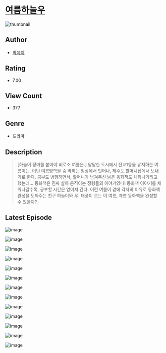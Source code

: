 # [여름하늘우](https://comic.naver.com/bestChallenge/list?titleId=810481)
![thumbnail](https://image-comic.pstatic.net/user_contents_data/challenge_comic/2023/05/23/343930/upload_7075547975709319524_480x623.jpeg)

## Author
- [최예지](https://comic.naver.com/artistTitle?id=343930)

## Rating
- 7.00

## View Count
- 377

## Genre
- 드라마

## Description
> [하늘이 장마를 쏟아야 비로소 여름은.] 답답한 도시에서 전교1등을 유지하는 여름이는, 이번 여름방학을 숨 막히는 일상에서 벗어나, 제주도 할머니집에서 보내기로 한다. 공부도 병행하면서, 할머니가 남겨주신 낡은 동화책도 채워나가려고 했는데... 동화책은 진짜 살아 움직이는 정령들의 이야기였다! 동화책 이야기를 채워나갈수록, 공부할 시간은 없어져 간다. 이런 여름이 곁에 각자의 이유로 동화책 완성을 도와주는 친구 하늘이와 우. 태풍이 오는 이 여름, 과연 동화책을 완성할 수 있을까?


## Latest Episode
![image](https://image-comic.pstatic.net/user_contents_data/challenge_comic/2023/05/23/343930/upload_7291662281893558584.jpeg)

![image](https://image-comic.pstatic.net/user_contents_data/challenge_comic/2023/05/23/343930/upload_3631697031499834723.jpeg)

![image](https://image-comic.pstatic.net/user_contents_data/challenge_comic/2023/05/23/343930/upload_7291436881942963766.jpeg)

![image](https://image-comic.pstatic.net/user_contents_data/challenge_comic/2023/05/23/343930/upload_3775254753470210659.jpeg)

![image](https://image-comic.pstatic.net/user_contents_data/challenge_comic/2023/05/23/343930/upload_4050484521284547126.jpeg)

![image](https://image-comic.pstatic.net/user_contents_data/challenge_comic/2023/05/23/343930/upload_7291672172448460897.jpeg)

![image](https://image-comic.pstatic.net/user_contents_data/challenge_comic/2023/05/23/343930/upload_7220508683948601399.jpeg)

![image](https://image-comic.pstatic.net/user_contents_data/challenge_comic/2023/05/23/343930/upload_3558460756699079220.jpeg)

![image](https://image-comic.pstatic.net/user_contents_data/challenge_comic/2023/05/23/343930/upload_7005179222905010232.jpeg)

![image](https://image-comic.pstatic.net/user_contents_data/challenge_comic/2023/05/23/343930/upload_7076110731600815664.jpeg)

![image](https://image-comic.pstatic.net/user_contents_data/challenge_comic/2023/05/23/343930/upload_3991372577182736739.jpeg)

![image](https://image-comic.pstatic.net/user_contents_data/challenge_comic/2023/05/23/343930/upload_3990580915841950049.jpeg)

![image](https://image-comic.pstatic.net/user_contents_data/challenge_comic/2023/05/23/343930/upload_7003206497234661685.jpeg)
